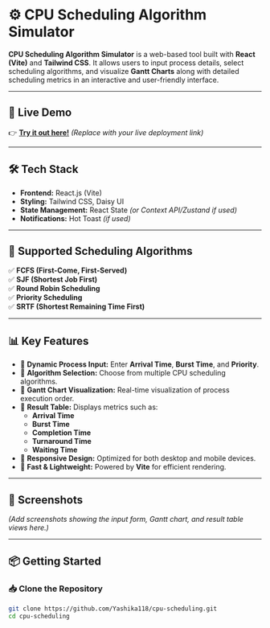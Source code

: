 # ⚙️ CPU Scheduling Algorithm Simulator

**CPU Scheduling Algorithm Simulator** is a web-based tool built with **React (Vite)** and **Tailwind CSS**. It allows users to input process details, select scheduling algorithms, and visualize **Gantt Charts** along with detailed scheduling metrics in an interactive and user-friendly interface.

---

## 🚀 Live Demo

👉 [**Try it out here!**](#) *(Replace with your live deployment link)*  

---

## 🛠️ Tech Stack

- **Frontend:** React.js (Vite)  
- **Styling:** Tailwind CSS, Daisy UI  
- **State Management:** React State *(or Context API/Zustand if used)*  
- **Notifications:** Hot Toast *(if used)*  

---

## 📑 Supported Scheduling Algorithms

✅ **FCFS (First-Come, First-Served)**  
✅ **SJF (Shortest Job First)**  
✅ **Round Robin Scheduling**  
✅ **Priority Scheduling**  
✅ **SRTF (Shortest Remaining Time First)**  

---

## 📊 Key Features

- 🔹 **Dynamic Process Input:** Enter **Arrival Time**, **Burst Time**, and **Priority**.  
- 🔹 **Algorithm Selection:** Choose from multiple CPU scheduling algorithms.  
- 🔹 **Gantt Chart Visualization:** Real-time visualization of process execution order.  
- 🔹 **Result Table:** Displays metrics such as:  
   - **Arrival Time**  
   - **Burst Time**  
   - **Completion Time**  
   - **Turnaround Time**  
   - **Waiting Time**  
- 🔹 **Responsive Design:** Optimized for both desktop and mobile devices.  
- 🔹 **Fast & Lightweight:** Powered by **Vite** for efficient rendering.  

---

## 📸 Screenshots

*(Add screenshots showing the input form, Gantt chart, and result table views here.)*

---

## 📦 Getting Started

### 📥 Clone the Repository
```bash
git clone https://github.com/Yashika118/cpu-scheduling.git
cd cpu-scheduling
